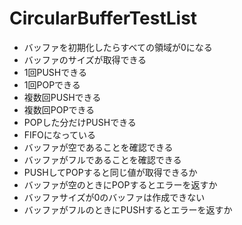 # CircularBufferTestList

+ バッファを初期化したらすべての領域が0になる
+ バッファのサイズが取得できる
+ 1回PUSHできる
+ 1回POPできる
+ 複数回PUSHできる
+ 複数回POPできる
+ POPした分だけPUSHできる
+ FIFOになっている
+ バッファが空であることを確認できる
+ バッファがフルであることを確認できる
+ PUSHしてPOPすると同じ値が取得できるか
+ バッファが空のときにPOPするとエラーを返すか
+ バッファサイズが0のバッファは作成できない
+ バッファがフルのときにPUSHするとエラーを返すか